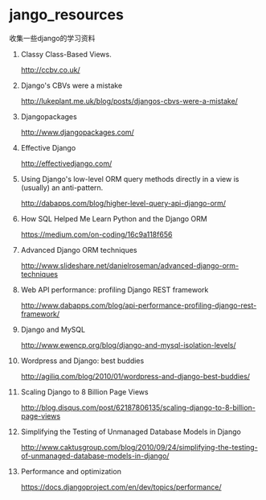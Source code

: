 jango_resources
================

收集一些django的学习资料

1. Classy Class-Based Views.
	
	http://ccbv.co.uk/

2. Django's CBVs were a mistake 

	http://lukeplant.me.uk/blog/posts/djangos-cbvs-were-a-mistake/

3. Djangopackages

	http://www.djangopackages.com/

4. Effective Django

	http://effectivedjango.com/

5. Using Django's low-level ORM query methods directly in a view is (usually) an anti-pattern.
	
	http://dabapps.com/blog/higher-level-query-api-django-orm/

6. How SQL Helped Me Learn Python and the Django ORM

	https://medium.com/on-coding/16c9a118f656

7. Advanced Django ORM techniques

	http://www.slideshare.net/danielroseman/advanced-django-orm-techniques

8. Web API performance: profiling Django REST framework

	http://www.dabapps.com/blog/api-performance-profiling-django-rest-framework/

9. Django and MySQL

	http://www.ewencp.org/blog/django-and-mysql-isolation-levels/

10. Wordpress and Django: best buddies

	http://agiliq.com/blog/2010/01/wordpress-and-django-best-buddies/

11. Scaling Django to 8 Billion Page Views

	http://blog.disqus.com/post/62187806135/scaling-django-to-8-billion-page-views

12. Simplifying the Testing of Unmanaged Database Models in Django

	http://www.caktusgroup.com/blog/2010/09/24/simplifying-the-testing-of-unmanaged-database-models-in-django/

13. Performance and optimization

	https://docs.djangoproject.com/en/dev/topics/performance/
